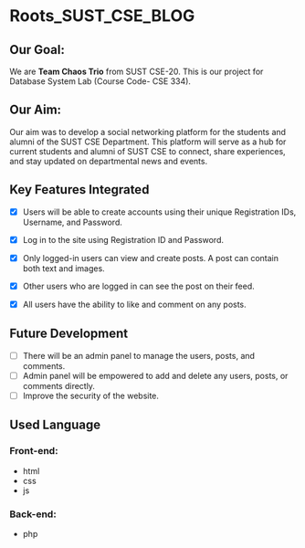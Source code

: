# Roots_SUST_CSE_BLOG

## Our Goal:
We are **Team Chaos Trio** from SUST CSE-20. This is our project for Database System Lab (Course Code- CSE 334).

## Our Aim:
Our aim was to develop a social networking platform for the students and alumni of the SUST CSE Department. This platform will serve as a hub for current students and alumni of SUST CSE to connect, share experiences, and stay updated on departmental news and events.

## Key Features Integrated
- [x] Users will be able to create accounts using their unique Registration IDs, Username, and Password.
- [x] Log in to the site using Registration ID and Password.
- [x] Only logged-in users can view and create posts. A post can contain both text and images.
- [x] Other users who are logged in can see the post on their feed.
- [x] All users have the ability to like and comment on any posts.
  

## Future Development

- [ ] There will be an admin panel to manage the users, posts, and comments.
- [ ] Admin panel will be empowered to add and delete any users, posts, or comments directly.
- [ ] Improve the security of the website.</li>
  
## Used Language

### Front-end: 
- html
- css
- js

### Back-end:
- php
  


